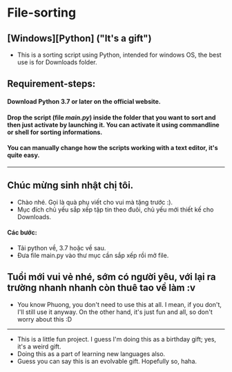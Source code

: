 # File-sorting 
[Windows][Python]
("It's a gift")
--------------------------------------
* This is a sorting script using Python, intended for windows OS, the best use is for Downloads folder.

## Requirement-steps:
  #### Download Python 3.7 or later on the official website.
  #### Drop the script (file ***main.py***) inside the folder that you want to sort and then just activate by launching it. You can activate it using commandline or shell for sorting informations.
  #### You can manually change how the scripts working with a text editor, it's quite easy.
------------------------------------
## Chúc mừng sinh nhật chị tôi.
  * Chào nhé. Gọi là quà phụ viết cho vui mà tặng trước :). 
  * Mục đích chủ yếu sắp xếp tập tin theo đuôi, chủ yếu mới thiết kế cho Downloads.

  #### Các bước:
  * Tải python về, 3.7 hoặc về sau. 
  * Đưa file main.py vào thư mục cần sắp xếp rồi mở file.

## Tuổi mới vui vẻ nhé, sớm có người yêu, với lại ra trường nhanh nhanh còn thuê tao về làm :v
* You know Phuong, you don't need to use this at all. I mean, if you don't, I'll still use it anyway. On the other hand, it's just fun and all, so don't worry about this :D
------------------------------------
* This is a little fun project. I guess I'm doing this as a birthday gift; yes, it's a weird gift.
* Doing this as a part of learning new languages also.
* Guess you can say this is an evolvable gift. Hopefully so, haha.
